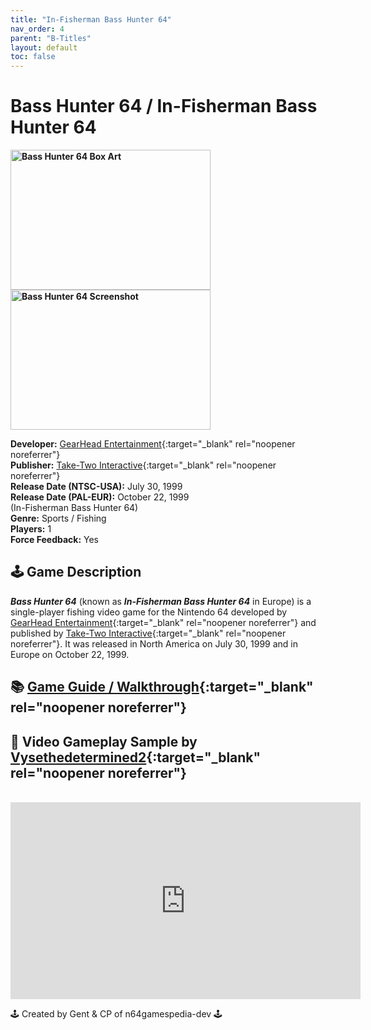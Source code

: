 ```yaml
---
title: "In-Fisherman Bass Hunter 64"
nav_order: 4
parent: "B-Titles"
layout: default
toc: false
---
```


# Bass Hunter 64 / In-Fisherman Bass Hunter 64
<b>
<img src="https://images.launchbox-app.com/2925103b-19dc-4e59-837a-423d5956fc6f.jpg" alt="Bass Hunter 64 Box Art" style="object-fit:cover;width:320px;height:224px"/>
<img src="https://images.launchbox-app.com/2a21ef9a-4ff5-43f2-b1a7-f3a1d3d2afe0.png" alt="Bass Hunter 64 Screenshot" style="object-fit:contain;width:320px;height:224px"/>
</b>

**Developer:** [GearHead Entertainment](https://en.wikipedia.org/wiki/GearHead_Entertainment){:target="_blank" rel="noopener noreferrer"}  
**Publisher:** [Take-Two Interactive](https://en.wikipedia.org/wiki/Take-Two_Interactive){:target="_blank" rel="noopener noreferrer"}  
**Release Date (NTSC-USA):** July 30, 1999  
**Release Date (PAL-EUR):** October 22, 1999  
(In-Fisherman Bass Hunter 64)  
**Genre:** Sports / Fishing  
**Players:** 1  
**Force Feedback:** Yes  

## 🕹️ Game Description
<em><strong>Bass Hunter 64</strong></em> (known as <em><strong>In-Fisherman Bass Hunter 64</strong></em> in Europe) is a single-player fishing video game for the Nintendo 64 developed by [GearHead Entertainment](https://en.wikipedia.org/wiki/GearHead_Entertainment){:target="_blank" rel="noopener noreferrer"} and published by [Take-Two Interactive](https://en.wikipedia.org/wiki/Take-Two_Interactive){:target="_blank" rel="noopener noreferrer"}. It was released in North America on July 30, 1999 and in Europe on October 22, 1999.

## 📚 [Game Guide / Walkthrough](https://gamefaqs.gamespot.com/n64/197634-in-fisherman-bass-hunter-64/faqs/3659){:target="_blank" rel="noopener noreferrer"}

## 🎥 Video Gameplay Sample by [Vysethedetermined2](https://www.youtube.com/channel/UC27iiSqJk1HfPy1MruJfi9A){:target="_blank" rel="noopener noreferrer"}  
<br />
<iframe width="560" height="315" src="https://www.youtube.com/embed/Vj7C7LcJca0" title="Bass Hunter 64 – Gameplay Sample by Vysethedetermined2" frameborder="0" allowfullscreen></iframe>

🕹️ Created by Gent & CP of n64gamespedia-dev 🕹️

<!-- Vault Format: n64gamespedia-dev -->
<!-- Protocol Source: _vault-specs/format-protocol.md -->
